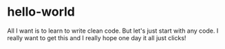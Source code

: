 hello-world
===========

All I want is to learn to write clean code. But let's just start with any code.
I really want to get this and I really hope one day it all just clicks!
